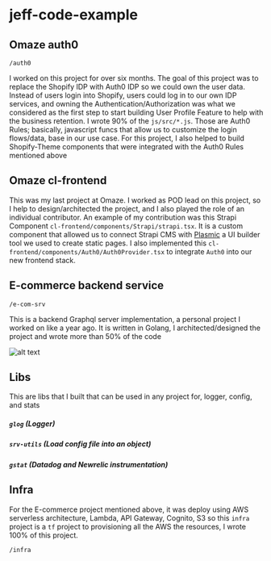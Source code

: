 # jeff-code-example


## Omaze auth0

`/auth0`

I worked on this project for over six months. The goal of this project was to replace the Shopify IDP with Auth0 IDP
so we could own the user data. Instead of users login into Shopify, users could log in to our own IDP services, and
owning the Authentication/Authorization was what we considered as the first step to start building User Profile
Feature to help with the business retention. I wrote 90% of the `js/src/*.js`. Those are Auth0 Rules; basically, 
javascript funcs that allow us to customize the login flows/data, base in our use case. For this project, 
I also helped to build Shopify-Theme components that were integrated with the Auth0 Rules mentioned above

## Omaze cl-frontend
This was my last project at Omaze. I worked as POD lead on this project, so I help to design/architected
the project, and I also played the role of an individual contributor. An example of my contribution
was this Strapi Component `cl-frontend/components/Strapi/strapi.tsx`. It is a custom component that allowed us to connect 
Strapi CMS with [Plasmic](https://www.plasmic.app/) a UI builder tool we used to create static pages. I also 
implemented this `cl-frontend/components/Auth0/Auth0Provider.tsx` to integrate `Auth0` 
into our new frontend stack. 

## E-commerce backend service
`/e-com-srv`

This is a backend Graphql server implementation, a personal project I worked on like a year ago. 
It is written in Golang, I architected/designed the project and wrote more than 50% of the code

![alt text](https://github.com/fmontada/jeff-glorify-code-example/blob/main/diagram.png "Architecture Diagram")

## Libs
This are libs that I built that can be used in any project for, logger, config, and stats 

##### `glog` (Logger)
##### `srv-utils` (Load config file into an object)
##### `gstat` (Datadog and Newrelic instrumentation)

## Infra
For the E-commerce project mentioned above, it was deploy using AWS serverless architecture, 
Lambda, API Gateway, Cognito, S3 so this `infra` project is a `tf` project to provisioning all the AWS 
the resources, I wrote 100% of this project.

`/infra`

